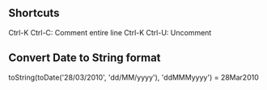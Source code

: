## Shortcuts

Ctrl-K Ctrl-C: Comment entire line
Ctrl-K Ctrl-U: Uncomment




## Convert Date to String format

toString(toDate('28/03/2010', 'dd/MM/yyyy'), 'ddMMMyyyy')
= 28Mar2010
